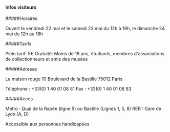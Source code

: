 #### Infos visiteurs

#####Horaires

Ouvert le vendredi 22 mai et le samedi 23 mai du 12h à 19h, le dimanche 24 mai du 12h
au 18h

#####Tarifs

Plein tarif: 5€
Gratuité: Moins de 18 ans, étudiants, membres d'associations de collectionneurs et amis
des musées

#####Adresse

La maison rouge
10 Boulevard de la Bastille
75012 Paris

Téléphone : +33(0) 1 40 01 08 81
Fax : +33(0) 1 40 01 08 83

#####Accès

Métro : Quai de la Rapée (ligne 5) ou Bastille (Lignes 1, 5, 8)
RER : Gare de Lyon (A, D)

Accessible aux personnes handicapées